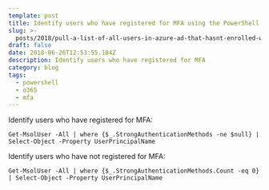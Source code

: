 ```yaml
---
template: post
title: Identify users who have registered for MFA using the PowerShell
slug: >-
  posts/2018/pull-a-list-of-all-users-in-azure-ad-that-hasnt-enrolled-with-mfa-yet
draft: false
date: 2018-06-26T12:53:55.184Z
description: Identify users who have registered for MFA
category: blog
tags:
  - powershell
  - o365
  - mfa
---
```

Identify users who have registered for MFA:
```
Get-MsolUser -All | where {$_.StrongAuthenticationMethods -ne $null} | Select-Object -Property UserPrincipalName
```

Identify users who have not registered for MFA:
```
Get-MsolUser -All | where {$_.StrongAuthenticationMethods.Count -eq 0} | Select-Object -Property UserPrincipalName
```

